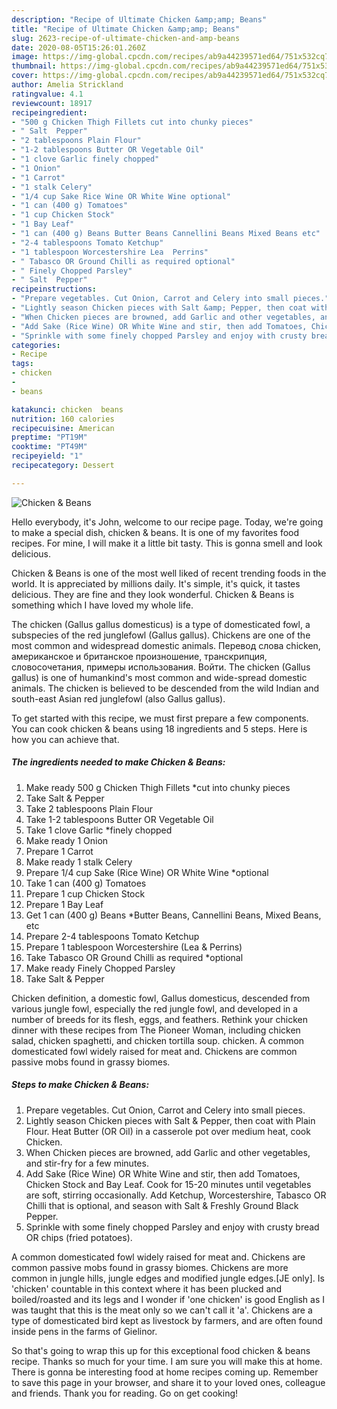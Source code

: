 ```yaml
---
description: "Recipe of Ultimate Chicken &amp;amp; Beans"
title: "Recipe of Ultimate Chicken &amp;amp; Beans"
slug: 2623-recipe-of-ultimate-chicken-and-amp-beans
date: 2020-08-05T15:26:01.260Z
image: https://img-global.cpcdn.com/recipes/ab9a44239571ed64/751x532cq70/chicken-beans-recipe-main-photo.jpg
thumbnail: https://img-global.cpcdn.com/recipes/ab9a44239571ed64/751x532cq70/chicken-beans-recipe-main-photo.jpg
cover: https://img-global.cpcdn.com/recipes/ab9a44239571ed64/751x532cq70/chicken-beans-recipe-main-photo.jpg
author: Amelia Strickland
ratingvalue: 4.1
reviewcount: 18917
recipeingredient:
- "500 g Chicken Thigh Fillets cut into chunky pieces"
- " Salt  Pepper"
- "2 tablespoons Plain Flour"
- "1-2 tablespoons Butter OR Vegetable Oil"
- "1 clove Garlic finely chopped"
- "1 Onion"
- "1 Carrot"
- "1 stalk Celery"
- "1/4 cup Sake Rice Wine OR White Wine optional"
- "1 can (400 g) Tomatoes"
- "1 cup Chicken Stock"
- "1 Bay Leaf"
- "1 can (400 g) Beans Butter Beans Cannellini Beans Mixed Beans etc"
- "2-4 tablespoons Tomato Ketchup"
- "1 tablespoon Worcestershire Lea  Perrins"
- " Tabasco OR Ground Chilli as required optional"
- " Finely Chopped Parsley"
- " Salt  Pepper"
recipeinstructions:
- "Prepare vegetables. Cut Onion, Carrot and Celery into small pieces."
- "Lightly season Chicken pieces with Salt &amp; Pepper, then coat with Plain Flour. Heat Butter (OR Oil) in a casserole pot over medium heat, cook Chicken."
- "When Chicken pieces are browned, add Garlic and other vegetables, and stir-fry for a few minutes."
- "Add Sake (Rice Wine) OR White Wine and stir, then add Tomatoes, Chicken Stock and Bay Leaf. Cook for 15-20 minutes until vegetables are soft, stirring occasionally. Add Ketchup, Worcestershire, Tabasco OR Chilli that is optional, and season with Salt &amp; Freshly Ground Black Pepper."
- "Sprinkle with some finely chopped Parsley and enjoy with crusty bread OR chips (fried potatoes)."
categories:
- Recipe
tags:
- chicken
- 
- beans

katakunci: chicken  beans 
nutrition: 160 calories
recipecuisine: American
preptime: "PT19M"
cooktime: "PT49M"
recipeyield: "1"
recipecategory: Dessert

---
```



![Chicken &amp; Beans](https://img-global.cpcdn.com/recipes/ab9a44239571ed64/751x532cq70/chicken-beans-recipe-main-photo.jpg)

Hello everybody, it's John, welcome to our recipe page. Today, we're going to make a special dish, chicken &amp; beans. It is one of my favorites food recipes. For mine, I will make it a little bit tasty. This is gonna smell and look delicious.

Chicken &amp; Beans is one of the most well liked of recent trending foods in the world. It is appreciated by millions daily. It's simple, it's quick, it tastes delicious. They are fine and they look wonderful. Chicken &amp; Beans is something which I have loved my whole life.

The chicken (Gallus gallus domesticus) is a type of domesticated fowl, a subspecies of the red junglefowl (Gallus gallus). Chickens are one of the most common and widespread domestic animals. Перевод слова chicken, американское и британское произношение, транскрипция, словосочетания, примеры использования. Войти. The chicken (Gallus gallus) is one of humankind&#39;s most common and wide-spread domestic animals. The chicken is believed to be descended from the wild Indian and south-east Asian red junglefowl (also Gallus gallus).


To get started with this recipe, we must first prepare a few components. You can cook chicken &amp; beans using 18 ingredients and 5 steps. Here is how you can achieve that.

<!--inarticleads1-->

##### The ingredients needed to make Chicken &amp; Beans:

1. Make ready 500 g Chicken Thigh Fillets *cut into chunky pieces
1. Take  Salt &amp; Pepper
1. Take 2 tablespoons Plain Flour
1. Take 1-2 tablespoons Butter OR Vegetable Oil
1. Take 1 clove Garlic *finely chopped
1. Make ready 1 Onion
1. Prepare 1 Carrot
1. Make ready 1 stalk Celery
1. Prepare 1/4 cup Sake (Rice Wine) OR White Wine *optional
1. Take 1 can (400 g) Tomatoes
1. Prepare 1 cup Chicken Stock
1. Prepare 1 Bay Leaf
1. Get 1 can (400 g) Beans *Butter Beans, Cannellini Beans, Mixed Beans, etc
1. Prepare 2-4 tablespoons Tomato Ketchup
1. Prepare 1 tablespoon Worcestershire (Lea &amp; Perrins)
1. Take  Tabasco OR Ground Chilli as required *optional
1. Make ready  Finely Chopped Parsley
1. Take  Salt &amp; Pepper


Chicken definition, a domestic fowl, Gallus domesticus, descended from various jungle fowl, especially the red jungle fowl, and developed in a number of breeds for its flesh, eggs, and feathers. Rethink your chicken dinner with these recipes from The Pioneer Woman, including chicken salad, chicken spaghetti, and chicken tortilla soup. chicken. A common domesticated fowl widely raised for meat and. Chickens are common passive mobs found in grassy biomes. 

<!--inarticleads2-->

##### Steps to make Chicken &amp; Beans:

1. Prepare vegetables. Cut Onion, Carrot and Celery into small pieces.
1. Lightly season Chicken pieces with Salt &amp; Pepper, then coat with Plain Flour. Heat Butter (OR Oil) in a casserole pot over medium heat, cook Chicken.
1. When Chicken pieces are browned, add Garlic and other vegetables, and stir-fry for a few minutes.
1. Add Sake (Rice Wine) OR White Wine and stir, then add Tomatoes, Chicken Stock and Bay Leaf. Cook for 15-20 minutes until vegetables are soft, stirring occasionally. Add Ketchup, Worcestershire, Tabasco OR Chilli that is optional, and season with Salt &amp; Freshly Ground Black Pepper.
1. Sprinkle with some finely chopped Parsley and enjoy with crusty bread OR chips (fried potatoes).


A common domesticated fowl widely raised for meat and. Chickens are common passive mobs found in grassy biomes. Chickens are more common in jungle hills, jungle edges and modified jungle edges.‌[JE only]. Is &#39;chicken&#39; countable in this context where it has been plucked and boiled/roasted and its legs and I wonder if &#39;one chicken&#39; is good English as I was taught that this is the meat only so we can&#39;t call it &#39;a&#39;. Chickens are a type of domesticated bird kept as livestock by farmers, and are often found inside pens in the farms of Gielinor. 

So that's going to wrap this up for this exceptional food chicken &amp; beans recipe. Thanks so much for your time. I am sure you will make this at home. There is gonna be interesting food at home recipes coming up. Remember to save this page in your browser, and share it to your loved ones, colleague and friends. Thank you for reading. Go on get cooking!
